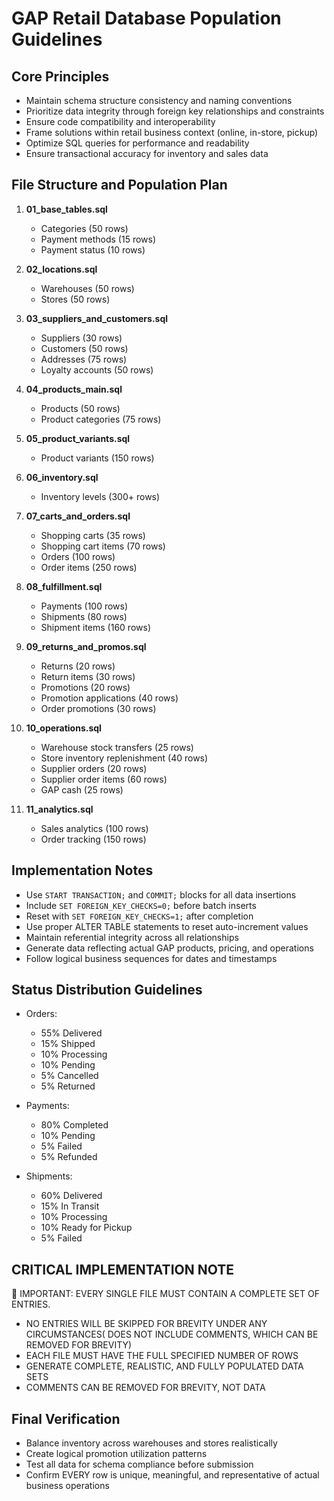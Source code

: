 # GAP Retail Database Population Guidelines

## Core Principles
- Maintain schema structure consistency and naming conventions
- Prioritize data integrity through foreign key relationships and constraints
- Ensure code compatibility and interoperability
- Frame solutions within retail business context (online, in-store, pickup)
- Optimize SQL queries for performance and readability
- Ensure transactional accuracy for inventory and sales data

## File Structure and Population Plan

1. **01_base_tables.sql**
   - Categories (50 rows)
   - Payment methods (15 rows)
   - Payment status (10 rows)

2. **02_locations.sql**
   - Warehouses (50 rows)
   - Stores (50 rows)

3. **03_suppliers_and_customers.sql**
   - Suppliers (30 rows)
   - Customers (50 rows)
   - Addresses (75 rows)
   - Loyalty accounts (50 rows)

4. **04_products_main.sql**
   - Products (50 rows)
   - Product categories (75 rows)

5. **05_product_variants.sql**
   - Product variants (150 rows)

6. **06_inventory.sql**
   - Inventory levels (300+ rows)

7. **07_carts_and_orders.sql**
   - Shopping carts (35 rows)
   - Shopping cart items (70 rows)
   - Orders (100 rows)
   - Order items (250 rows)

8. **08_fulfillment.sql**
   - Payments (100 rows)
   - Shipments (80 rows)
   - Shipment items (160 rows)

9. **09_returns_and_promos.sql**
   - Returns (20 rows)
   - Return items (30 rows)
   - Promotions (20 rows)
   - Promotion applications (40 rows)
   - Order promotions (30 rows)

10. **10_operations.sql**
    - Warehouse stock transfers (25 rows)
    - Store inventory replenishment (40 rows)
    - Supplier orders (20 rows)
    - Supplier order items (60 rows)
    - GAP cash (25 rows)

11. **11_analytics.sql**
    - Sales analytics (100 rows)
    - Order tracking (150 rows)

## Implementation Notes
- Use `START TRANSACTION;` and `COMMIT;` blocks for all data insertions
- Include `SET FOREIGN_KEY_CHECKS=0;` before batch inserts
- Reset with `SET FOREIGN_KEY_CHECKS=1;` after completion
- Use proper ALTER TABLE statements to reset auto-increment values
- Maintain referential integrity across all relationships
- Generate data reflecting actual GAP products, pricing, and operations
- Follow logical business sequences for dates and timestamps

## Status Distribution Guidelines
- Orders:
  - 55% Delivered
  - 15% Shipped
  - 10% Processing
  - 10% Pending
  - 5% Cancelled
  - 5% Returned

- Payments:
  - 80% Completed
  - 10% Pending
  - 5% Failed
  - 5% Refunded

- Shipments:
  - 60% Delivered
  - 15% In Transit
  - 10% Processing
  - 10% Ready for Pickup
  - 5% Failed

## CRITICAL IMPLEMENTATION NOTE
🚨 IMPORTANT: EVERY SINGLE FILE MUST CONTAIN A COMPLETE SET OF ENTRIES.
- NO ENTRIES WILL BE SKIPPED FOR BREVITY UNDER ANY CIRCUMSTANCES( DOES NOT INCLUDE COMMENTS, WHICH CAN BE REMOVED FOR BREVITY) 
- EACH FILE MUST HAVE THE FULL SPECIFIED NUMBER OF ROWS
- GENERATE COMPLETE, REALISTIC, AND FULLY POPULATED DATA SETS
- COMMENTS CAN BE REMOVED FOR BREVITY, NOT DATA

## Final Verification
- Balance inventory across warehouses and stores realistically
- Create logical promotion utilization patterns
- Test all data for schema compliance before submission
- Confirm EVERY row is unique, meaningful, and representative of actual business operations